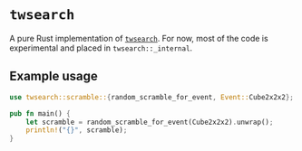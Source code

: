 # `twsearch`

A pure Rust implementation of [`twsearch`](https://github.com/cubing/twsearch). For now, most of the code is experimental and placed in `twsearch::_internal`.

## Example usage

```rust
use twsearch::scramble::{random_scramble_for_event, Event::Cube2x2x2};

pub fn main() {
    let scramble = random_scramble_for_event(Cube2x2x2).unwrap();
    println!("{}", scramble);
}
```
